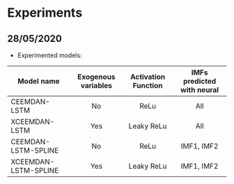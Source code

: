 # Experiments 
## 28/05/2020

- Experimented models:

| Model name    | Exogenous variables | Activation Function | IMFs predicted with neural |
| ------------- |:-------------:|:-----:|:-----:|
| CEEMDAN-LSTM  | No | ReLu | All |
| XCEEMDAN-LSTM | Yes | Leaky ReLu | All |
| CEEMDAN-LSTM-SPLINE | No | ReLu | IMF1, IMF2 |
| XCEEMDAN-LSTM-SPLINE | Yes | Leaky ReLu | IMF1, IMF2 |